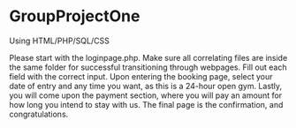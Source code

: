 # GroupProjectOne
Using HTML/PHP/SQL/CSS

Please start with the loginpage.php. Make sure all correlating files are inside the same folder for successful transitioning through webpages. Fill out each field with the correct input. Upon entering the booking page, select your date of entry and any time you want, as this is a 24-hour open gym. Lastly, you will come upon the payment section, where you will pay an amount for how long you intend to stay with us. The final page is the confirmation, and congratulations. 
